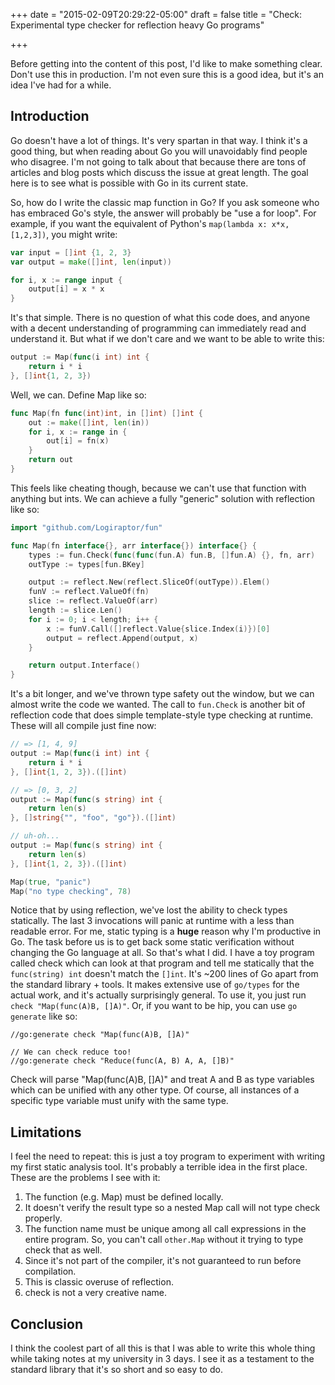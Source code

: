 +++
date = "2015-02-09T20:29:22-05:00"
draft = false
title = "Check: Experimental type checker for reflection heavy Go programs"

+++


Before getting into the content of this post, I'd like to make something clear. Don't use this in production. I'm not even sure this is a good idea, but it's an idea I've had for a while. 

## Introduction

Go doesn't have a lot of things. It's very spartan in that way. I think it's a good thing, but when reading about Go you will unavoidably find people who disagree. I'm not going to talk about that because there are tons of articles and blog posts which discuss the issue at great length. The goal here is to see what is possible with Go in its current state. 

So, how do I write the classic map function in Go? If you ask someone who has embraced Go's style, the answer will probably be "use a for loop". For example, if you want the equivalent of Python's `map(lambda x: x*x, [1,2,3])`, you might write:

```Go
var input = []int {1, 2, 3}
var output = make([]int, len(input))

for i, x := range input {
	output[i] = x * x
}
```

It's that simple. There is no question of what this code does, and anyone with a decent understanding of programming can immediately read and understand it. But what if we don't care and we want to be able to write this:

```Go
output := Map(func(i int) int {
	return i * i
}, []int{1, 2, 3})
```

Well, we can. Define Map like so:

```Go
func Map(fn func(int)int, in []int) []int {
	out := make([]int, len(in))
	for i, x := range in {
		out[i] = fn(x)
	}
	return out
}
```

This feels like cheating though, because we can't use that function with anything but ints. We can achieve a fully "generic" solution with reflection like so:


```Go
import "github.com/Logiraptor/fun"

func Map(fn interface{}, arr interface{}) interface{} {
	types := fun.Check(func(func(fun.A) fun.B, []fun.A) {}, fn, arr)
	outType := types[fun.BKey]

	output := reflect.New(reflect.SliceOf(outType)).Elem()
	funV := reflect.ValueOf(fn)
	slice := reflect.ValueOf(arr)
	length := slice.Len()
	for i := 0; i < length; i++ {
		x := funV.Call([]reflect.Value{slice.Index(i)})[0]
		output = reflect.Append(output, x)
	}

	return output.Interface()
}
```

It's a bit longer, and we've thrown type safety out the window, but we can almost write the code we wanted. The call to `fun.Check` is another bit of reflection code that does simple template-style type checking at runtime. These will all compile just fine now:

```Go
// => [1, 4, 9]
output := Map(func(i int) int {
	return i * i
}, []int{1, 2, 3}).([]int)

// => [0, 3, 2]
output := Map(func(s string) int {
	return len(s)
}, []string{"", "foo", "go"}).([]int)

// uh-oh...
output := Map(func(s string) int {
	return len(s)
}, []int{1, 2, 3}).([]int)

Map(true, "panic")
Map("no type checking", 78)
```

Notice that by using reflection, we've lost the ability to check types statically. The last 3 invocations will panic at runtime with a less than readable error. For me, static typing is a __huge__ reason why I'm productive in Go. The task before us is to get back some static verification without changing the Go language at all. So that's what I did. I have a toy program called check which can look at that program and tell me statically that the `func(string) int` doesn't match the `[]int`. It's ~200 lines of Go apart from the standard library + tools. It makes extensive use of `go/types` for the actual work, and it's actually surprisingly general. To use it, you just run `check "Map(func(A)B, []A)"`. Or, if you want to be hip, you can use `go generate` like so:

```
//go:generate check "Map(func(A)B, []A)"

// We can check reduce too!
//go:generate check "Reduce(func(A, B) A, A, []B)"
```

Check will parse "Map(func(A)B, []A)" and treat A and B as type variables which can be unified with any other type. Of course, all instances of a specific type variable must unify with the same type. 


## Limitations

I feel the need to repeat: this is just a toy program to experiment with writing my first static analysis tool. It's probably a terrible idea in the first place. These are the problems I see with it:

1. The function (e.g. Map) must be defined locally.
2. It doesn't verify the result type so a nested Map call will not type check properly.
3. The function name must be unique among all call expressions in the entire program. So, you can't call `other.Map` without it trying to type check that as well.
4. Since it's not part of the compiler, it's not guaranteed to run before compilation.
5. This is classic overuse of reflection.
6. check is not a very creative name.

## Conclusion

I think the coolest part of all this is that I was able to write this whole thing while taking notes at my university in 3 days. I see it as a testament to the standard library that it's so short and so easy to do.